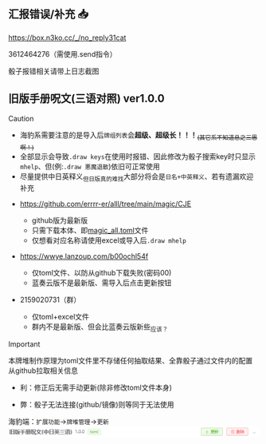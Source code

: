 ## 汇报错误/补充 :inbox_tray:

https://box.n3ko.cc/_/no_reply31cat

3612464276（需使用.send指令）

骰子报错相关请带上日志截图

## 旧版手册呪文(三语对照) ver1.0.0

> [!CAUTION]
> - 海豹系需要注意的是导入后`牌组列表`会**超级、超级长！！！**<sub>~~(其它系不知道总之三思啊！)~~</sub>
> - 全部显示会导致`.draw keys`在使用时报错、因此修改为骰子搜索key时只显示`mhelp`、但(例:`.draw 悪魔退散`)依旧可正常使用
> - 尽量提供中日英释义<sub>但日版真的难找</sub>大部分将会是`日名+中英释义`、若有遗漏欢迎补充

- https://github.com/errrr-er/alll/tree/main/magic/CJE
    - github版为最新版
    - 只需下载本体、即[magic_all.toml](https://github.com/errrr-er/alll/blob/main/magic/CJE/magic_all.toml)文件
    - 仅想看对应名称请使用excel或导入后`.draw mhelp`

- https://wwye.lanzoup.com/b00ochl54f
    - 仅toml文件、以防从github下载失败(密码00)
    - 蓝奏云版不是最新版、需导入后点击更新按钮

- 2159020731（群）
    - 仅toml+excel文件
    - 群内不是最新版、但会比蓝奏云版新些<sub>应该？</sub>
    
> [!IMPORTANT]
> 本牌堆制作原理为toml文件里不存储任何抽取结果、全靠骰子通过文件内的配置从github拉取相关信息
> 
> - 利：修正后无需手动更新(除非修改toml文件本身)
>
> - 弊：骰子无法连接(github/镜像)则等同于无法使用
>
> 海豹端：`扩展功能`->`牌堆管理`->`更新`![](https://github.com/errrr-er/alll/blob/main/magic/CJE/sealdice_update_example.png?raw=true)